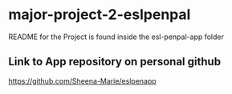 # major-project-2-eslpenpal

README for the Project is found inside the esl-penpal-app folder

## Link to App repository on personal github
https://github.com/Sheena-Marie/eslpenapp
